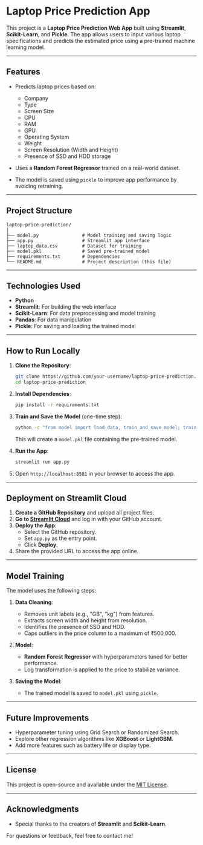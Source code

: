 # Laptop Price Prediction App

This project is a **Laptop Price Prediction Web App** built using **Streamlit**, **Scikit-Learn**, and **Pickle**. The app allows users to input various laptop specifications and predicts the estimated price using a pre-trained machine learning model.

---

## **Features**
- Predicts laptop prices based on:
  - Company
  - Type
  - Screen Size
  - CPU
  - RAM
  - GPU
  - Operating System
  - Weight
  - Screen Resolution (Width and Height)
  - Presence of SSD and HDD storage

- Uses a **Random Forest Regressor** trained on a real-world dataset.
- The model is saved using `pickle` to improve app performance by avoiding retraining.

---

## **Project Structure**

```plaintext
laptop-price-prediction/
│
├── model.py                # Model training and saving logic
├── app.py                  # Streamlit app interface
├── laptop_data.csv         # Dataset for training
├── model.pkl               # Saved pre-trained model
├── requirements.txt        # Dependencies
└── README.md               # Project description (this file)
```

---

## **Technologies Used**

- **Python**
- **Streamlit**: For building the web interface
- **Scikit-Learn**: For data preprocessing and model training
- **Pandas**: For data manipulation
- **Pickle**: For saving and loading the trained model

---

## **How to Run Locally**

1. **Clone the Repository**:
   ```bash
   git clone https://github.com/your-username/laptop-price-prediction.git
   cd laptop-price-prediction
   ```

2. **Install Dependencies**:
   ```bash
   pip install -r requirements.txt
   ```

3. **Train and Save the Model** (one-time step):
   ```bash
   python -c "from model import load_data, train_and_save_model; train_and_save_model(load_data())"
   ```

   This will create a `model.pkl` file containing the pre-trained model.

4. **Run the App**:
   ```bash
   streamlit run app.py
   ```

5. Open `http://localhost:8501` in your browser to access the app.

---

## **Deployment on Streamlit Cloud**

1. **Create a GitHub Repository** and upload all project files.
2. **Go to [Streamlit Cloud](https://share.streamlit.io/)** and log in with your GitHub account.
3. **Deploy the App**:
   - Select the GitHub repository.
   - Set `app.py` as the entry point.
   - Click **Deploy**.
4. Share the provided URL to access the app online.

---

## **Model Training**

The model uses the following steps:

1. **Data Cleaning**:
   - Removes unit labels (e.g., "GB", "kg") from features.
   - Extracts screen width and height from resolution.
   - Identifies the presence of SSD and HDD.
   - Caps outliers in the price column to a maximum of ₹500,000.

2. **Model**:
   - **Random Forest Regressor** with hyperparameters tuned for better performance.
   - Log transformation is applied to the price to stabilize variance.

3. **Saving the Model**:
   - The trained model is saved to `model.pkl` using `pickle`.

---

## **Future Improvements**
- Hyperparameter tuning using Grid Search or Randomized Search.
- Explore other regression algorithms like **XGBoost** or **LightGBM**.
- Add more features such as battery life or display type.

---

## **License**
This project is open-source and available under the [MIT License](LICENSE).

---

## **Acknowledgments**
- Special thanks to the creators of **Streamlit** and **Scikit-Learn**.

For questions or feedback, feel free to contact me!

